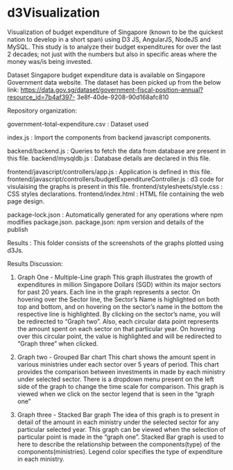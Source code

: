 # d3Visualization

Visualization of budget expenditure of Singapore (known to be the quickest nation to develop in a short span) using D3 JS, AngularJS, NodeJS and MySQL. This study is to analyze their budget expenditures for over the last 2 decades; not just with the numbers but also in specific areas where the money was/is being invested.

Dataset
Singapore budget expenditure data is available on Singapore Government data website. The dataset has been picked up from the below link: https://data.gov.sg/dataset/government-fiscal-position-annual?resource_id=7b4af397- 3e8f-40de-9208-90d168afc810

Repository organization:

  government-total-expenditure.csv : Dataset used

  index.js : Import the components from backend javascript components.

  backend/backend.js : Queries to fetch the data from database are present in this file.
  backend/mysqldb.js : Database details are declared in this file.

  frontend/javascript/controllers/app.js : Application is defined in this file.
  frontend/javascript/controllers/budgetExpenditureController.js : d3 code for visulaising the graphs is present in this file.
  frontend/stylesheets/style.css : CSS styles declarations.
  frontend/index.html : HTML file containing the web page design.

  package-lock.json : Automatically generated for any operations where npm modifies package.json.
  package.json: npm version and details of the publish

  Results :  This folder consists of the screenshots of the graphs plotted using d3Js.


Results Discussion:

  1. Graph One - Multiple-Line graph
  This graph illustrates the growth of expenditures in million Singapore Dollars (SGD) within its major sectors for past 20 years. Each line in the graph represents a sector. On hovering over the Sector line, the Sector’s Name is highlighted on both top and bottom, and on hovering on the sector’s name in the bottom the respective line is highlighted. By clicking on the sector’s name, you will be redirected to “Graph two”.
  Also, each circular data point represents the amount spent on each sector on that particular year. On hovering over this circular point, the value is highlighted and will be redirected to “Graph three” when clicked.

  2. Graph two - Grouped Bar chart
  This chart shows the amount spent in various ministries under each sector over 5 years of period. This chart provides the comparison between investments in made by each ministry under selected sector. There is a dropdown menu present on the left side of the graph to change the time scale for comparison. This graph is viewed when we click on the sector legend that is seen in the “graph one”

  3. Graph three - Stacked Bar graph
  The idea of this graph is to present in detail of the amount in each ministry under the selected sector for any particular selected year. This graph can be viewed when the selection of particular point is made in the “graph one”. Stacked Bar graph is used to here to describe the relationship between the components(type) of the components(ministries). Legend color specifies the type of expenditure in each ministry.

